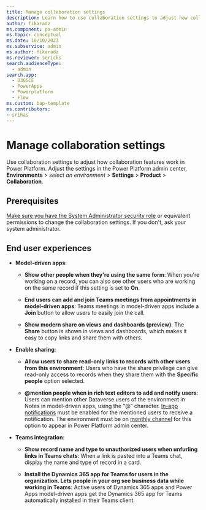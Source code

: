 ```yaml
---
title: Manage collaboration settings
description: Learn how to use collaboration settings to adjust how collaboration features work in Power Platform.
author: fikaradz
ms.component: pa-admin
ms.topic: conceptual
ms.date: 10/10/2023
ms.subservice: admin
ms.author: fikaradz
ms.reviewer: sericks
search.audienceType:
  - admin
search.app:
  - D365CE
  - PowerApps
  - Powerplatform
  - Flow
ms.custom: bap-template
ms.contributors:
- srihas
---
```


# Manage collaboration settings

Use collaboration settings to adjust how collaboration features work in Power Platform. Adjust the settings in the Power Platform admin center, **Environments** > *select an environment* > **Settings** > **Product** > **Collaboration**.

## Prerequisites

[Make sure you have the System Administrator security role](/powerapps/user/view-your-user-profile) or equivalent permissions to change the collaboration settings. If you don't, ask your system administrator.

## End user experiences

- **Model-driven apps**:

  - **Show other people when they're using the same form**: When you're working on a record, you can also see other users who are working on the same record if this setting is set to **On**.

  - **End users can add and join Teams meetings from appointments in model-driven apps**: Teams meetings in model-driven apps include a **Join** button to allow users to easily join the call.

  - **Show modern share on views and dashboards (preview)**: The **Share** button is shown in views and dashboards, which makes it easy to copy links and share them with others.

- **Enable sharing**:

  - **Allow users to share read-only links to records with other users from this environment**: Users who have the share privilege can give read-only access to records when they share them with the **Specific people** option selected.
    
  - **@mention people when in rich text editors to add and notify users**: Users can mention other Dataverse users of the environment in Notes in model-driven apps, using the “@” character. [In-app notifications](/power-apps/user/notifications) must be enabled for the mentioned users to receive a notification. The environment must be on [monthly channel](/power-apps/maker/model-driven-apps/channel-change) for this option to appear in Power Platform admin center. 

- **Teams integration**:

  - **Show record name and type to unauthorized users when unfurling links in Teams chats**: When a link is pasted into a Teams chat, display the name and type of record in a card.

  - **Install the Dynamics 365 app for Teams for users in the organization. Lets people in your org see business data while working in Teams**: Active users of Dynamics 365 apps and Power Apps model-driven apps get the Dynamics 365 app for Teams automatically installed in their Teams client.
